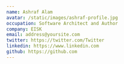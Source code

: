 ```yaml
---
name: Ashraf Alam
avatar: /static/images/ashraf-profile.jpg
occupation: Software Architect and Author
company: EISK
email: address@yoursite.com
twitter: https://twitter.com/Twitter
linkedin: https://www.linkedin.com
github: https://github.com
---
```


